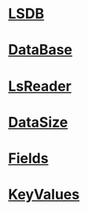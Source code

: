 # [LSDB](/Docs/Class/LSDB.md)   
# [DataBase](/Docs/Class/DataBase.md)   
# [LsReader](/Docs/Class/LsReader.md)   
# [DataSize](/Docs/Class/DataSize.md)   
# [Fields](/Docs/Class/Fields.md)   
# [KeyValues](/Docs/Class/KeyValues.md)   
